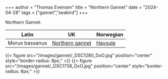 +++
author = "Thomas Evensen"
title = "Northern Gannet"
date = "2024-04-28"
tags = ["gannet","seabird"]
+++

Northern  Gannet.

<!--more-->

| Latin      | UK | Norwegian |
| --------- |  --------- |    --------- |
| Morus bassanus | [Northern gannet](https://en.wikipedia.org/wiki/Northern_gannet) | [Havsule](https://no.wikipedia.org/wiki/Havsule) |

{{< figure src="/images/gannet/_DSC1280_DxO.jpg" position="center" style="border-radius: 8px;" >}}
{{< figure src="/images/gannet/_DSC1738_DxO.jpg" position="center" style="border-radius: 8px;" >}}
